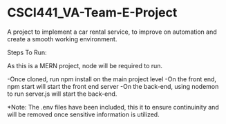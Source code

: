 # CSCI441_VA-Team-E-Project
A project to implement a car rental service, to improve on automation and create a smooth working environment.


Steps To Run:

As this is a MERN project, node will be required to run.

-Once cloned, run npm install on the main project level
-On the front end, npm start will start the front end server
-On the back-end, using nodemon to run server.js will start the back-end. 

*Note: The .env files have been included, this it to ensure continuinity and will be removed once sensitive information is utilized. 
